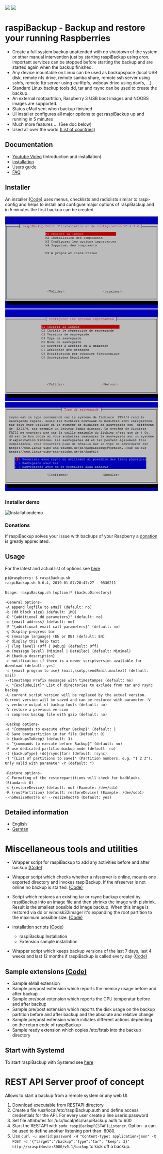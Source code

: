 ![](https://img.shields.io/github/release/framps/raspiBackup.svg?style=flat) ![](https://img.shields.io/github/last-commit/framps/raspiBackup.svg?style=flat)

# raspiBackup - Backup and restore your running Raspberries

* Create a full system backup unattended with no shutdown of the system or other manual intervention just by starting raspiBackup using cron. Important services can be stopped before starting the backup and are started again when the backup finished.
* Any device mountable on Linux can be used as backupspace (local USB disk, remote nfs drive, remote samba share, remote ssh server using sshfs, remote ftp server using curlftpfs, webdav drive using davfs, ...).
* Standard Linux backup tools dd, tar and rsync can be used to create the backup.
* An external rootpartition, Raspberry 3 USB boot images and NOOBS images are supported.
* Status eMail sent when backup finished
* UI installer configures all major options to get raspiBackup up and running in 5 minutes
* Much more features ... (See doc below)
* Used all over the world [(List of countries)](https://www.linux-tips-and-tricks.de/en/user-countries/)

## Documentation

* [Youtube Video](https://youtu.be/dICqS0cXbBQ) (Introduction and installation)
* [Installation](https://www.linux-tips-and-tricks.de/en/quickstart-rbk)
* [Users guide](https://www.linux-tips-and-tricks.de/en/backup)
* [FAQ](https://www.linux-tips-and-tricks.de/en/faq)

## Installer
An installer [(Code)](https://github.com/framps/raspiBackup/blob/master/installation/raspiBackupInstallUI.sh) uses menus, checklists and radiolists similar to raspi-config and helps to install and configure major options of raspiBackup and in 5 minutes the first backup can be created.

![Screenshot1](https://github.com/framps/raspiBackup/blob/master/images/raspiBackupInstallUI-1.png)
![Screenshot2](https://github.com/framps/raspiBackup/blob/master/images/raspiBackupInstallUI-2.png)
![Screenshot3](https://github.com/framps/raspiBackup/blob/master/images/raspiBackupInstallUI-3.png)

### Installer demo
![Installationdemo](https://www.linux-tips-and-tricks.de/images/raspiBackupInstall_en.gif)

### Donations

If raspiBackup solves your issue with backups of your Raspberry a [donation](https://www.linux-tips-and-tricks.de/en/backup/#donation) is greatly appreciated.

## Usage

For the latest and actual list of options see [here](https://www.linux-tips-and-tricks.de/en/backup#parameters)

```
pi@raspberry: $ raspiBackup.sh
raspiBackup.sh 0.6.4, 2019-01-07/20:47:27 - 0530211

Usage: raspiBackup.sh [option]* {backupDirectory}

-General options-
-A append logfile to eMail (default: no)
-b {dd block size} (default: 1MB)
-D "{additional dd parameters}" (default: no)
-e {email address} (default: no)
-E "{additional email call parameters}" (default: no)
-g Display progress bar
-G {message language} (EN or DE) (default: EN)
-h display this help text
-l {log level} (Off | Debug) (default: Off)
-m {message level} (Minimal | Detailed) (default: Minimal)
-M {backup description}
-n notification if there is a newer scriptversion available for download (default: yes)
-s {email program to use} (mail,ssmtp,sendEmail,mailext) (default: mail)
--timestamps Prefix messages with timestampes (default: no)
-u "{excludeList}" List of directories to exclude from tar and rsync backup
-U current script version will be replaced by the actual version. Current version will be saved and can be restored with parameter -V
-v verbose output of backup tools (default: no)
-V restore a previous version
-z compress backup file with gzip (default: no)

-Backup options-
-a "{commands to execute after Backup}" (default: )
-B Save bootpartition in tar file (Default: 0)
-k {backupsToKeep} (default: 3)
-o "{commands to execute before Backup}" (default: no)
-P use dedicated partitionbackup mode (default: no)
-t {backupType} (dd|rsync|tar) (default: rsync)
-T "{List of partitions to save}" (Partition numbers, e.g. "1 2 3"). Only valid with parameter -P (default: *)

-Restore options-
-C Formating of the restorepartitions will check for badblocks (Standard: 0)
-d {restoreDevice} (default: no) (Example: /dev/sda)
-R {rootPartition} (default: restoreDevice) (Example: /dev/sdb1)
--noResizeRootFS or --resizeRootFS (Default: yes)
```

## Detailed information

 * [English](https://www.linux-tips-and-tricks.de/en/backup)
 * [German](https://www.linux-tips-and-tricks.de/de/raspibackup)

# Miscellaneous tools and utilities

* Wrapper script for raspiBackup to add any activities before and after backup [(Code)](https://github.com/framps/raspiBackup/blob/master/helper/raspiBackupWrapper.sh)

* Wrapper script which checks whether a nfsserver is online, mounts one exported directory and invokes raspiBackup. If the nfsserver is not online no backup is started. [(Code)](https://github.com/framps/raspiBackup/blob/master/helper/raspiBackupNfsWrapper.sh)

* Script which restores an existing tar or rsync backup created by raspiBackup into an image file and then shrinks the image with [pishrink](https://github.com/Drewsif/PiShrink). Result is the smallest possible dd image backup. When this image is restored via dd or windisk32imager it's expanding the root partition to the maximum possible size. [(Code)](https://github.com/framps/raspiBackup/blob/master/helper/raspiBackupRestore2Image.sh)

* Installation scripts [(Code)](https://github.com/framps/raspiBackup/tree/master/installation)
  * raspiBackup Installation
  * Extension sample installation

* Wrapper script which keeps backup versions of the last 7 days, last 4 weeks and last 12 months if raspiBackup is called every day ([Code)](https://github.com/framps/raspiBackup/blob/master/helper/raspiBackup7412.sh)

## Sample extensions [(Code)](https://github.com/framps/raspiBackup/tree/master/extensions)
* Sample eMail extension
* Sample pre/post extension which reports the memory usage before and after backup
* Sample pre/post extension which reports the CPU temperatur before and after backup
* Sample pre/post extension which reports the disk usage on the backup partition before and after backup and the absolute and relative change
* Sample pre/post extension which initiates different actions depending on the return code of raspiBackup
* Sample ready extension which copies /etc/fstab into the backup directory

## Start with Systemd

To start raspiBackup with Systemd see
[here](installation/systemd/README.md)

# REST API Server proof of concept

Allows to start a backup from a remote system or any web UI.
1. Download executable from RESTAPI directory
2. Create a file /usr/local/etc/raspiBackup.auth and define access credentials for the API. For every user create a line userid:password
3. Set file attributes for /usr/local/etc/raspiBackup.auth to 600
4. Start the RESTAPI with ```sudo raspiBackupRESTAPIListener```. Option -a can be used to define another listening port than :8080.
5. Use ```curl -u userid:password -H "Content-Type: application/json" -X POST -d '{"target":"/backup","type":"tar", "keep": 3}' http://<raspiHost>:8080/v0.1/backup``` to kick off a backup.
